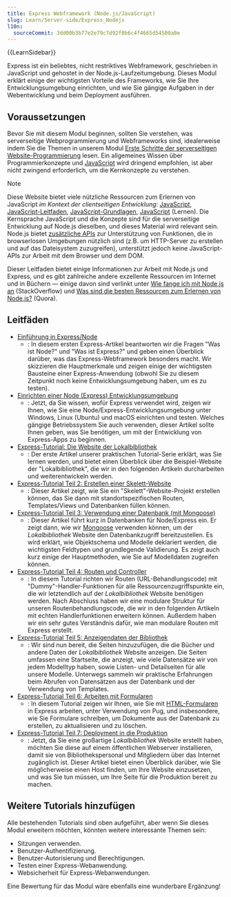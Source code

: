 ```yaml
---
title: Express Webframework (Node.js/JavaScript)
slug: Learn/Server-side/Express_Nodejs
l10n:
  sourceCommit: 3dd00b3b77e2e79c7d92f0b6c4f4665d54500a0e
---
```


{{LearnSidebar}}

Express ist ein beliebtes, nicht restriktives Webframework, geschrieben in JavaScript und gehostet in der Node.js-Laufzeitumgebung. Dieses Modul erklärt einige der wichtigsten Vorteile des Frameworks, wie Sie Ihre Entwicklungsumgebung einrichten, und wie Sie gängige Aufgaben in der Webentwicklung und beim Deployment ausführen.

## Voraussetzungen

Bevor Sie mit diesem Modul beginnen, sollten Sie verstehen, was serverseitige Webprogrammierung und Webframeworks sind, idealerweise indem Sie die Themen in unserem Modul [Erste Schritte der serverseitigen Website-Programmierung](/de/docs/Learn/Server-side/First_steps) lesen. Ein allgemeines Wissen über Programmierkonzepte und [JavaScript](/de/docs/Web/JavaScript) wird dringend empfohlen, ist aber nicht zwingend erforderlich, um die Kernkonzepte zu verstehen.

> [!NOTE]
> Diese Website bietet viele nützliche Ressourcen zum Erlernen von JavaScript _im Kontext der clientseitigen Entwicklung_: [JavaScript](/de/docs/Web/JavaScript), [JavaScript-Leitfaden](/de/docs/Web/JavaScript/Guide), [JavaScript-Grundlagen](/de/docs/Learn/Getting_started_with_the_web/JavaScript_basics), [JavaScript](/de/docs/Learn/JavaScript) (Lernen). Die Kernsprache JavaScript und die Konzepte sind für die serverseitige Entwicklung auf Node.js dieselben, und dieses Material wird relevant sein. Node.js bietet [zusätzliche APIs](https://nodejs.org/dist/latest-v10.x/docs/api/) zur Unterstützung von Funktionen, die in browserlosen Umgebungen nützlich sind (z.B. um HTTP-Server zu erstellen und auf das Dateisystem zuzugreifen), unterstützt jedoch keine JavaScript-APIs zur Arbeit mit dem Browser und dem DOM.
>
> Dieser Leitfaden bietet einige Informationen zur Arbeit mit Node.js und Express, und es gibt zahlreiche andere exzellente Ressourcen im Internet und in Büchern — einige davon sind verlinkt unter [Wie fange ich mit Node.js an](https://stackoverflow.com/questions/2353818/how-do-i-get-started-with-node-js/5511507) (StackOverflow) und [Was sind die besten Ressourcen zum Erlernen von Node.js?](https://www.quora.com/What-is-the-greatest-resource-for-learning-Node-js-for-a-newbie) (Quora).

## Leitfäden

- [Einführung in Express/Node](/de/docs/Learn/Server-side/Express_Nodejs/Introduction)
  - : In diesem ersten Express-Artikel beantworten wir die Fragen "Was ist Node?" und "Was ist Express?" und geben einen Überblick darüber, was das Express-Webframework besonders macht. Wir skizzieren die Hauptmerkmale und zeigen einige der wichtigsten Bausteine einer Express-Anwendung (obwohl Sie zu diesem Zeitpunkt noch keine Entwicklungsumgebung haben, um es zu testen).
- [Einrichten einer Node (Express) Entwicklungsumgebung](/de/docs/Learn/Server-side/Express_Nodejs/development_environment)
  - : Jetzt, da Sie wissen, wofür Express verwendet wird, zeigen wir Ihnen, wie Sie eine Node/Express-Entwicklungsumgebung unter Windows, Linux (Ubuntu) und macOS einrichten und testen. Welches gängige Betriebssystem Sie auch verwenden, dieser Artikel sollte Ihnen geben, was Sie benötigen, um mit der Entwicklung von Express-Apps zu beginnen.
- [Express-Tutorial: Die Website der Lokalbibliothek](/de/docs/Learn/Server-side/Express_Nodejs/Tutorial_local_library_website)
  - : Der erste Artikel unserer praktischen Tutorial-Serie erklärt, was Sie lernen werden, und bietet einen Überblick über die Beispiel-Website der "Lokalbibliothek", die wir in den folgenden Artikeln durcharbeiten und weiterentwickeln werden.
- [Express-Tutorial Teil 2: Erstellen einer Skelett-Website](/de/docs/Learn/Server-side/Express_Nodejs/skeleton_website)
  - : Dieser Artikel zeigt, wie Sie ein "Skelett"-Website-Projekt erstellen können, das Sie dann mit standortspezifischen Routen, Templates/Views und Datenbanken füllen können.
- [Express-Tutorial Teil 3: Verwendung einer Datenbank (mit Mongoose)](/de/docs/Learn/Server-side/Express_Nodejs/mongoose)
  - : Dieser Artikel führt kurz in Datenbanken für Node/Express ein. Er zeigt dann, wie wir [Mongoose](https://mongoosejs.com/) verwenden können, um der _Lokalbibliothek_ Website den Datenbankzugriff bereitzustellen. Es wird erklärt, wie Objektschema und Modelle deklariert werden, die wichtigsten Feldtypen und grundlegende Validierung. Es zeigt auch kurz einige der Hauptmethoden, wie Sie auf Modelldaten zugreifen können.
- [Express-Tutorial Teil 4: Routen und Controller](/de/docs/Learn/Server-side/Express_Nodejs/routes)
  - : In diesem Tutorial richten wir Routen (URL-Behandlungscode) mit "Dummy"-Handler-Funktionen für alle Ressourcenzugriffspunkte ein, die wir letztendlich auf der _Lokalbibliothek_ Website benötigen werden. Nach Abschluss haben wir eine modulare Struktur für unseren Routenbehandlungscode, die wir in den folgenden Artikeln mit echten Handlerfunktionen erweitern können. Außerdem haben wir ein sehr gutes Verständnis dafür, wie man modulare Routen mit Express erstellt.
- [Express-Tutorial Teil 5: Anzeigendaten der Bibliothek](/de/docs/Learn/Server-side/Express_Nodejs/Displaying_data)
  - : Wir sind nun bereit, die Seiten hinzuzufügen, die die Bücher und andere Daten der _Lokalbibliothek_ Website anzeigen. Die Seiten umfassen eine Startseite, die anzeigt, wie viele Datensätze wir von jedem Modelltyp haben, sowie Listen- und Detailseiten für alle unsere Modelle. Unterwegs sammeln wir praktische Erfahrungen beim Abrufen von Datensätzen aus der Datenbank und der Verwendung von Templates.
- [Express-Tutorial Teil 6: Arbeiten mit Formularen](/de/docs/Learn/Server-side/Express_Nodejs/forms)
  - : In diesem Tutorial zeigen wir Ihnen, wie Sie mit [HTML-Formularen](/de/docs/Learn/Forms) in Express arbeiten, unter Verwendung von Pug, und insbesondere, wie Sie Formulare schreiben, um Dokumente aus der Datenbank zu erstellen, zu aktualisieren und zu löschen.
- [Express-Tutorial Teil 7: Deployment in die Produktion](/de/docs/Learn/Server-side/Express_Nodejs/deployment)
  - : Jetzt, da Sie eine großartige _Lokalbibliothek_ Website erstellt haben, möchten Sie diese auf einem öffentlichen Webserver installieren, damit sie von Bibliothekspersonal und Mitgliedern über das Internet zugänglich ist. Dieser Artikel bietet einen Überblick darüber, wie Sie möglicherweise einen Host finden, um Ihre Website einzusetzen, und was Sie tun müssen, um Ihre Seite für die Produktion bereit zu machen.

## Weitere Tutorials hinzufügen

Alle bestehenden Tutorials sind oben aufgeführt, aber wenn Sie dieses Modul erweitern möchten, könnten weitere interessante Themen sein:

- Sitzungen verwenden.
- Benutzer-Authentifizierung.
- Benutzer-Autorisierung und Berechtigungen.
- Testen einer Express-Webanwendung.
- Websicherheit für Express-Webanwendungen.

Eine Bewertung für das Modul wäre ebenfalls eine wunderbare Ergänzung!
